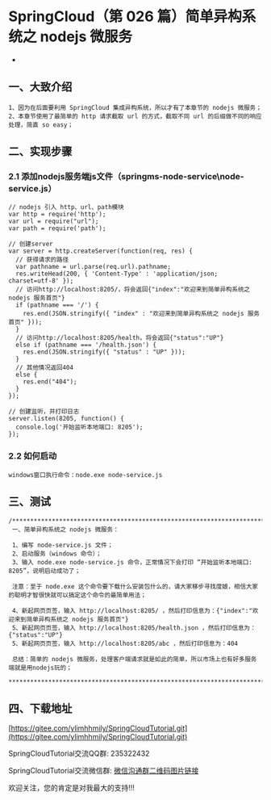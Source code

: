 # SpringCloud（第 026 篇）简单异构系统之 nodejs 微服务
-

## 一、大致介绍

``` 
1、因为在后面要利用 SpringCloud 集成异构系统，所以才有了本章节的 nodejs 微服务；
2、本章节使用了最简单的 http 请求截取 url 的方式，截取不同 url 的后缀做不同的响应处理，简直 so easy；
```

## 二、实现步骤


### 2.1 添加nodejs服务端js文件（springms-node-service\node-service.js）
``` 
// nodejs 引入 http、url、path模块
var http = require('http');
var url = require("url");
var path = require('path');

// 创建server
var server = http.createServer(function(req, res) {
  // 获得请求的路径
  var pathname = url.parse(req.url).pathname;  
  res.writeHead(200, { 'Content-Type' : 'application/json; charset=utf-8' });
  // 访问http://localhost:8205/，将会返回{"index":"欢迎来到简单异构系统之 nodejs 服务首页"}
  if (pathname === '/') {
    res.end(JSON.stringify({ "index" : "欢迎来到简单异构系统之 nodejs 服务首页" }));
  }
  // 访问http://localhost:8205/health，将会返回{"status":"UP"}
  else if (pathname === '/health.json') {
    res.end(JSON.stringify({ "status" : "UP" }));
  }
  // 其他情况返回404
  else {
    res.end("404");
  }
});

// 创建监听，并打印日志
server.listen(8205, function() {
  console.log('开始监听本地端口: 8205');
});
```




### 2.2 如何启动
``` 
windows窗口执行命令：node.exe node-service.js
```




## 三、测试

``` 
/****************************************************************************************
 一、简单异构系统之 nodejs 微服务：

 1、编写 node-service.js 文件；
 2、启动服务（windows 命令）；
 3、输入 node.exe node-service.js 命令，正常情况下会打印 “开始监听本地端口: 8205”，说明启动成功了；

 注意：至于 node.exe 这个命令要下载什么安装包什么的，请大家移步寻找度娘，相信大家的聪明才智很快就可以搞定这个命令的最简单用法；

 4、新起网页页签，输入 http://localhost:8205/ ，然后打印信息为：{"index":"欢迎来到简单异构系统之 nodejs 服务首页"}
 5、新起网页页签，输入 http://localhost:8205/health.json ，然后打印信息为：{"status":"UP"}
 5、新起网页页签，输入 http://localhost:8205/abc ，然后打印信息为：404

 总结：简单的 nodejs 微服务，处理客户端请求就是如此的简单，所以市场上也有好多服务端就是用nodejs玩的；
 ****************************************************************************************/
```


## 四、下载地址

[https://gitee.com/ylimhhmily/SpringCloudTutorial.git](https://gitee.com/ylimhhmily/SpringCloudTutorial.git)

SpringCloudTutorial交流QQ群: 235322432

SpringCloudTutorial交流微信群: [微信沟通群二维码图片链接](https://gitee.com/ylimhhmily/SpringCloudTutorial/blob/master/doc/qrcode/SpringCloudWeixinQrcode.png)

欢迎关注，您的肯定是对我最大的支持!!!





























